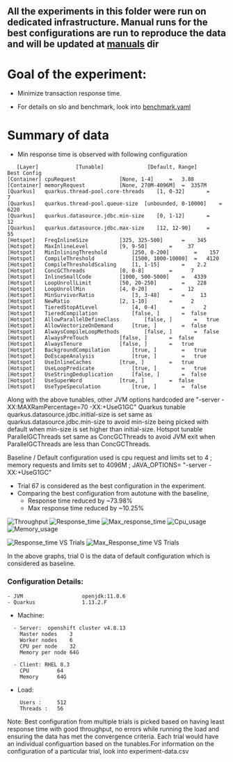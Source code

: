 ## All the experiments in this folder were run on dedicated infrastructure. Manual runs for the best configurations are run to reproduce the data and will be updated at [manuals](manuals) dir

# Goal of the experiment:
- Minimize transaction response time.

- For details on slo and benchmark, look into [benchmark.yaml](benchmark.yaml)

# Summary of data
- Min response time is observed with following configuration
```
   [Layer]            [Tunable]              [Default, Range]      Best Config
[Container] cpuRequest				[None, 1-4]		=   3.88
[Container] memoryRequest			[None, 270M-4096M]	=  3357M
[Quarkus]   quarkus.thread-pool.core-threads	[1, 0-32]		=      7
[Quarkus]   quarkus.thread-pool.queue-size	[unbounded, 0-10000]	=   6220
[Quarkus]   quarkus.datasource.jdbc.min-size	[0, 1-12]		=     12
[Quarkus]   quarkus.datasource.jdbc.max-size	[12, 12-90]		=     55
[Hotspot]   FreqInlineSize			[325, 325-500]		=    345
[Hotspot]   MaxInlineLevel			[9, 9-50]		=     37
[Hotspot]   MinInliningThreshold		[250, 0-200]		=    157
[Hotspot]   CompileThreshold			[1500, 1000-10000]	=   4120
[Hotspot]   CompileThresholdScaling		[1, 1-15]		=    2.2
[Hotspot]   ConcGCThreads			[0, 0-8]		=      7
[Hotspot]   InlineSmallCode			[1000, 500-5000]	=   4339
[Hotspot]   LoopUnrollLimit			[50, 20-250]		=    228
[Hotspot]   LoopUnrollMin			[4, 0-20]		=     12
[Hotspot]   MinSurvivorRatio			[3, 3-48]		=     13
[Hotspot]   NewRatio				[2, 1-10]		=      2
[Hotspot]   TieredStopAtLevel			[4, 0-4]		=      2
[Hotspot]   TieredCompilation			[false, ]		=  false
[Hotspot]   AllowParallelDefineClass		[false, ]		=   true
[Hotspot]   AllowVectorizeOnDemand		[true, ]		=  false
[Hotspot]   AlwaysCompileLoopMethods		[false, ]		=  false
[Hotspot]   AlwaysPreTouch			[false, ]		=  false
[Hotspot]   AlwaysTenure			[false, ]		=   true
[Hotspot]   BackgroundCompilation		[true, ]		=   true
[Hotspot]   DoEscapeAnalysis			[true, ]		=   true
[Hotspot]   UseInlineCaches			[true, ]		=   true
[Hotspot]   UseLoopPredicate			[true, ]		=   true
[Hotspot]   UseStringDeduplication		[false, ]		=  false
[Hotspot]   UseSuperWord			[true, ]		=  false
[Hotspot]   UseTypeSpeculation			[true, ]		=  false

```
Along with the above tunables, other JVM options hardcoded are "-server -XX:MAXRamPercentage=70 -XX:+UseG1GC"
Quarkus tunable quarkus.datasource.jdbc.initial-size is set same as quarkus.datasource.jdbc.min-size to avoid min-size being picked with default when min-size is set higher than initial-size.
Hotspot tunable ParallelGCThreads set same as ConcGCThreads to avoid JVM exit when ParallelGCThreads are less than ConcGCThreads.

Baseline / Default configuration used is cpu request and limits set to 4 ; memory requests and limits set to 4096M ; JAVA_OPTIONS= "-server -XX:+UseG1GC"

- Trial 67 is considered as the best configuration in the experiment.
- Comparing the best configuration from autotune with the baseline, 
	- Response time reduced by ~73.98%
	- Max response time reduced by ~10.25%

![Throughput](https://user-images.githubusercontent.com/17760990/139646364-355b352d-24ab-44d6-92a6-b4a8d349817d.png)
![Response_time](https://user-images.githubusercontent.com/17760990/139646372-2cffc205-d0b4-4947-8f03-f3cdfb35d126.png)
![Max_response_time](https://user-images.githubusercontent.com/17760990/139646381-85c6e4ed-e0c7-4319-9f60-51e8b18f0008.png)
![Cpu_usage](https://user-images.githubusercontent.com/17760990/139646400-b742f9a0-a11f-4916-b5ae-afb6184272fb.png)
![Memory_usage](https://user-images.githubusercontent.com/17760990/139646413-5bc8b68a-e5b4-4b42-a415-f7846dfca3ef.png)

![Response_time VS Trials](https://user-images.githubusercontent.com/17760990/139646277-ffaa05a5-3f69-42a0-aa7c-2f558b539a7d.png)
![Max_Response_time VS Trials](https://user-images.githubusercontent.com/17760990/139646283-9d561fe4-3833-450e-8dea-c0908db47c76.png)

In the above graphs, trial 0 is the data of default configuration which is considered as baseline.

### Configuration Details:
```
- JVM                   openjdk:11.0.6
- Quarkus               1.13.2.F
```
- Machine: 
```
  - Server:  openshift cluster v4.8.13
    Master nodes	3
    Worker nodes	6
    CPU per node	32
    Memory per node	64G

  - Client: RHEL 8.3
    CPU  		64
    Memory 		64G  
```
- Load: 
```
 	Users :		512
	Threads :	56
```


Note: Best configuration from multiple trials is picked based on having least response time with good throughput, no errors while running the load and ensuring the data has met the convergence criteria.
Each trial would have an individual configuartion based on the tunables.For information on the configuration of a particular trial, look into experiment-data.csv
